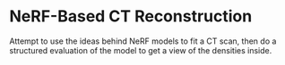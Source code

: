 # NeRF-Based CT Reconstruction 

Attempt to use the ideas behind NeRF models to fit a CT scan, then do a structured evaluation of the model to get a view of the densities inside.
